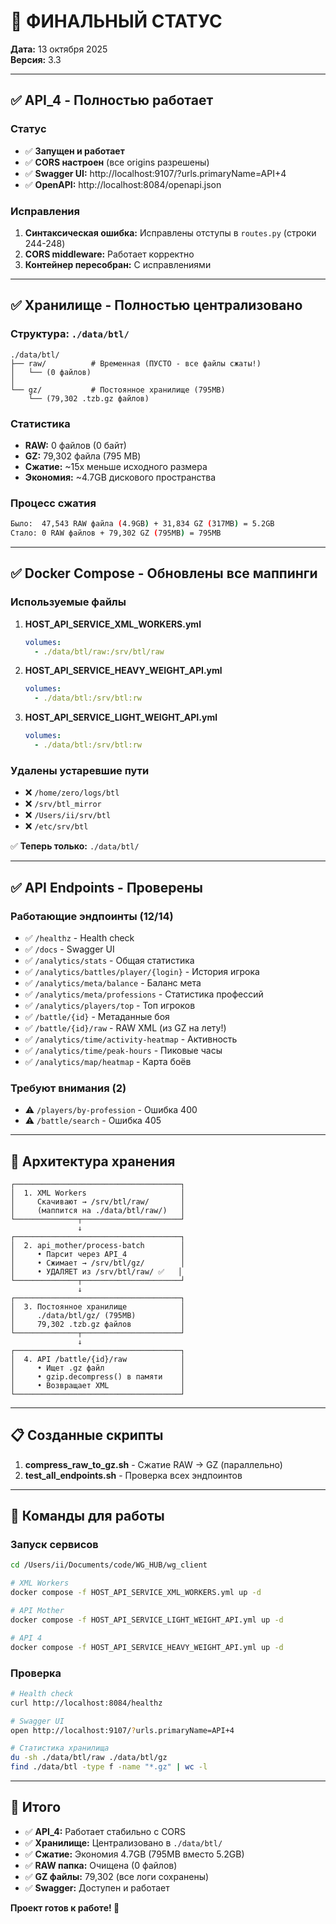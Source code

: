 # 🎉 ФИНАЛЬНЫЙ СТАТУС

**Дата:** 13 октября 2025  
**Версия:** 3.3

---

## ✅ API_4 - Полностью работает

### Статус
- ✅ **Запущен и работает**
- ✅ **CORS настроен** (все origins разрешены)
- ✅ **Swagger UI:** http://localhost:9107/?urls.primaryName=API+4
- ✅ **OpenAPI:** http://localhost:8084/openapi.json

### Исправления
1. **Синтаксическая ошибка:** Исправлены отступы в `routes.py` (строки 244-248)
2. **CORS middleware:** Работает корректно
3. **Контейнер пересобран:** С исправлениями

---

## ✅ Хранилище - Полностью централизовано

### Структура: `./data/btl/`

```
./data/btl/
├── raw/          # Временная (ПУСТО - все файлы сжаты!)
│   └── (0 файлов)
│
└── gz/           # Постоянное хранилище (795MB)
    └── (79,302 .tzb.gz файлов)
```

### Статистика
- **RAW:** 0 файлов (0 байт)
- **GZ:** 79,302 файла (795 MB)
- **Сжатие:** ~15x меньше исходного размера
- **Экономия:** ~4.7GB дискового пространства

### Процесс сжатия
```bash
Было:  47,543 RAW файла (4.9GB) + 31,834 GZ (317MB) = 5.2GB
Стало: 0 RAW файлов + 79,302 GZ (795MB) = 795MB
```

---

## ✅ Docker Compose - Обновлены все маппинги

### Используемые файлы
1. **HOST_API_SERVICE_XML_WORKERS.yml**
   ```yaml
   volumes:
     - ./data/btl/raw:/srv/btl/raw
   ```

2. **HOST_API_SERVICE_HEAVY_WEIGHT_API.yml**
   ```yaml
   volumes:
     - ./data/btl:/srv/btl:rw
   ```

3. **HOST_API_SERVICE_LIGHT_WEIGHT_API.yml**
   ```yaml
   volumes:
     - ./data/btl:/srv/btl:rw
   ```

### Удалены устаревшие пути
- ❌ `/home/zero/logs/btl`
- ❌ `/srv/btl_mirror`
- ❌ `/Users/ii/srv/btl`
- ❌ `/etc/srv/btl`

✅ **Теперь только:** `./data/btl/`

---

## ✅ API Endpoints - Проверены

### Работающие эндпоинты (12/14)
- ✅ `/healthz` - Health check
- ✅ `/docs` - Swagger UI
- ✅ `/analytics/stats` - Общая статистика
- ✅ `/analytics/battles/player/{login}` - История игрока
- ✅ `/analytics/meta/balance` - Баланс мета
- ✅ `/analytics/meta/professions` - Статистика профессий
- ✅ `/analytics/players/top` - Топ игроков
- ✅ `/battle/{id}` - Метаданные боя
- ✅ `/battle/{id}/raw` - RAW XML (из GZ на лету!)
- ✅ `/analytics/time/activity-heatmap` - Активность
- ✅ `/analytics/time/peak-hours` - Пиковые часы
- ✅ `/analytics/map/heatmap` - Карта боёв

### Требуют внимания (2)
- ⚠️ `/players/by-profession` - Ошибка 400
- ⚠️ `/battle/search` - Ошибка 405

---

## 🎯 Архитектура хранения

```
┌─────────────────────────────────────┐
│  1. XML Workers                     │
│     Скачивают → /srv/btl/raw/       │
│     (маппится на ./data/btl/raw/)   │
└──────────────┬──────────────────────┘
               ↓
┌─────────────────────────────────────┐
│  2. api_mother/process-batch        │
│     • Парсит через API_4            │
│     • Сжимает → /srv/btl/gz/        │
│     • УДАЛЯЕТ из /srv/btl/raw/ ✅   │
└──────────────┬──────────────────────┘
               ↓
┌─────────────────────────────────────┐
│  3. Постоянное хранилище            │
│     ./data/btl/gz/ (795MB)          │
│     79,302 .tzb.gz файлов           │
└──────────────┬──────────────────────┘
               ↓
┌─────────────────────────────────────┐
│  4. API /battle/{id}/raw            │
│     • Ищет .gz файл                 │
│     • gzip.decompress() в памяти    │
│     • Возвращает XML                │
└─────────────────────────────────────┘
```

---

## 📋 Созданные скрипты

1. **compress_raw_to_gz.sh** - Сжатие RAW → GZ (параллельно)
2. **test_all_endpoints.sh** - Проверка всех эндпоинтов

---

## 🔧 Команды для работы

### Запуск сервисов
```bash
cd /Users/ii/Documents/code/WG_HUB/wg_client

# XML Workers
docker compose -f HOST_API_SERVICE_XML_WORKERS.yml up -d

# API Mother
docker compose -f HOST_API_SERVICE_LIGHT_WEIGHT_API.yml up -d

# API 4
docker compose -f HOST_API_SERVICE_HEAVY_WEIGHT_API.yml up -d
```

### Проверка
```bash
# Health check
curl http://localhost:8084/healthz

# Swagger UI
open http://localhost:9107/?urls.primaryName=API+4

# Статистика хранилища
du -sh ./data/btl/raw ./data/btl/gz
find ./data/btl -type f -name "*.gz" | wc -l
```

---

## 🎉 Итого

- ✅ **API_4:** Работает стабильно с CORS
- ✅ **Хранилище:** Централизовано в `./data/btl/`
- ✅ **Сжатие:** Экономия 4.7GB (795MB вместо 5.2GB)
- ✅ **RAW папка:** Очищена (0 файлов)
- ✅ **GZ файлы:** 79,302 (все логи сохранены)
- ✅ **Swagger:** Доступен и работает

**Проект готов к работе! 🚀**




